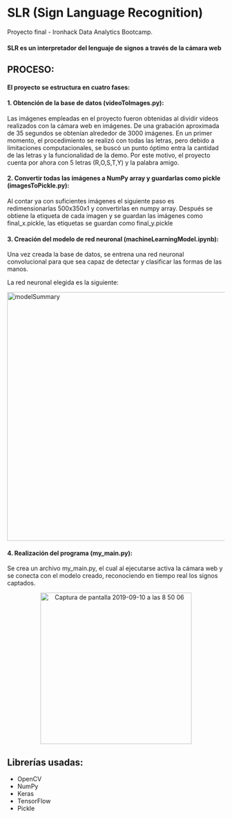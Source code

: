 # SLR (Sign Language Recognition)

Proyecto final - Ironhack Data Analytics Bootcamp.

#### SLR es un interpretador del lenguaje de signos a través de la cámara web

## PROCESO:

#### El proyecto se estructura en cuatro fases:

####  1. Obtención de la base de datos (videoToImages.py):

Las imágenes empleadas en el proyecto fueron obtenidas al dividir vídeos realizados con la cámara web en imágenes. De una grabación aproximada de 35 segundos se obtenían alrededor de 3000 imágenes. En un primer momento, el procedimiento se realizó con todas las letras, pero debido a limitaciones computacionales, se buscó un punto óptimo entra la cantidad de las letras y la funcionalidad de la demo. Por este motivo, el proyecto cuenta por ahora con 5 letras (R,O,S,T,Y) y la palabra amigo.

####  2. Convertir todas las imágenes a NumPy array y guardarlas como pickle (imagesToPickle.py):

Al contar ya con suficientes imágenes el siguiente paso es redimensionarlas 500x350x1 y convertirlas en numpy array. Después se obtiene la etiqueta de cada imagen y se guardan las imágenes como final_x.pickle, las etiquetas se guardan como final_y.pickle

####  3. Creación del modelo de red neuronal (machineLearningModel.ipynb):

Una vez creada la base de datos, se entrena una red neuronal convolucional para que sea capaz de detectar y clasificar las formas de las manos.

La red neuronal elegida es la siguiente:

<img width="575" alt="modelSummary" src="https://user-images.githubusercontent.com/51289289/64591402-fbdcdc00-d3a9-11e9-82e9-52f1d78bf1aa.png">

####  4. Realización del programa (my_main.py): 

Se crea un archivo my_main.py, el cual al ejecutarse activa la cámara web y se conecta con el modelo creado, reconociendo en tiempo real los signos captados.

<center><img width="350" alt="Captura de pantalla 2019-09-10 a las 8 50 06" src="https://user-images.githubusercontent.com/51289289/64590751-8de3e500-d3a8-11e9-8141-f75d03da482b.png"></center>

## Librerías usadas:

- OpenCV
- NumPy
- Keras
- TensorFlow
- Pickle


